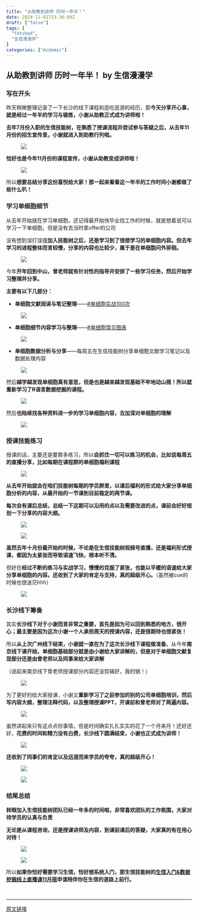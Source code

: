 ```yaml
---
title: "从助教到讲师 历时一年半！"
date: 2024-11-01T13:36:09Z
draft: ["false"]
tags: [
  "fetched",
  "生信漫漫学"
]
categories: ["Acdemic"]
---
```

从助教到讲师 历时一年半！ by 生信漫漫学
------
<div><section data-tool="mdnice编辑器" data-website="https://www.mdnice.com"><h3 data-tool="mdnice编辑器"><span></span><span></span><span>写在开头</span><span></span></h3><p data-tool="mdnice编辑器">昨天稍微整理记录了一下长沙的线下课程和逛吃逛游的经历，那<strong>今天分享开心事，就是经过一年半的学习与锻炼，小谢从助教正式成为讲师啦！</strong></p><p data-tool="mdnice编辑器"><strong>去年7月份入职的生信技能树，在熟悉了授课流程并尝试参与答疑之后，从去年11月份的招生宣传里，小谢就进入到助教行列啦。</strong></p><figure data-tool="mdnice编辑器"><img data-imgfileid="100006719" data-ratio="0.5210325047801148" data-src="https://mmbiz.qpic.cn/sz_mmbiz_png/icQem1PXnP9bDe2UDtUufNtrw4gq2ic9ufuZxEsJLTAZMyjLiaOby15GPuLEjwgiadsLrhEPoQX65RchyTS9LaKGfg/640?wx_fmt=png&amp;from=appmsg" data-type="png" data-w="1046" src="https://mmbiz.qpic.cn/sz_mmbiz_png/icQem1PXnP9bDe2UDtUufNtrw4gq2ic9ufuZxEsJLTAZMyjLiaOby15GPuLEjwgiadsLrhEPoQX65RchyTS9LaKGfg/640?wx_fmt=png&amp;from=appmsg"></figure><p data-tool="mdnice编辑器"><strong>恰好也是今年11月份的课程宣传，小谢从助教变成讲师啦！</strong></p><figure data-tool="mdnice编辑器"><img data-imgfileid="100006723" data-ratio="1.0735694822888284" data-src="https://mmbiz.qpic.cn/sz_mmbiz_png/icQem1PXnP9bDe2UDtUufNtrw4gq2ic9ufLickYoNfGzwYX72Iy8VvRmub5niavWba8ibicmh17XqZfbocCQJeXF6GOg/640?wx_fmt=png&amp;from=appmsg" data-type="png" data-w="1101" src="https://mmbiz.qpic.cn/sz_mmbiz_png/icQem1PXnP9bDe2UDtUufNtrw4gq2ic9ufLickYoNfGzwYX72Iy8VvRmub5niavWba8ibicmh17XqZfbocCQJeXF6GOg/640?wx_fmt=png&amp;from=appmsg"></figure><p data-tool="mdnice编辑器">所以<strong>想要总结分享这份喜悦给大家！那一起来看看这一年半的工作时间小谢都做了些什么叭！</strong></p><h3 data-tool="mdnice编辑器"><span></span><span></span><span>学习单细胞细节</span><span></span></h3><p data-tool="mdnice编辑器">从去年开始就在学习单细胞，还记得最开始快毕业找工作的时候，就是想着说可以学习一下单细胞，但是没有去当时拿offer的公司</p><p data-tool="mdnice编辑器">没有想到误打误撞<strong>加入技能树之后，还是学习到了很想学习的单细胞内容。但去年学习的进程整体而言较慢，分享的内容也比较少，属于是在单细胞问外徘徊。</strong></p><figure data-tool="mdnice编辑器"><img data-imgfileid="100006721" data-ratio="1.4255533199195172" data-src="https://mmbiz.qpic.cn/sz_mmbiz_png/icQem1PXnP9bDe2UDtUufNtrw4gq2ic9ufibEzt2kbCiaIsUUe1sWhricGGCZvl9O7dWgK5RpwQenMuqRmJaetY3NFg/640?wx_fmt=png&amp;from=appmsg" data-type="png" data-w="994" src="https://mmbiz.qpic.cn/sz_mmbiz_png/icQem1PXnP9bDe2UDtUufNtrw4gq2ic9ufibEzt2kbCiaIsUUe1sWhricGGCZvl9O7dWgK5RpwQenMuqRmJaetY3NFg/640?wx_fmt=png&amp;from=appmsg"></figure><p data-tool="mdnice编辑器">今年<strong>开年回到中山，曾老师就有针对性的指导并安排了一些学习任务，然后开始学习整理并分享。</strong></p><p data-tool="mdnice编辑器"><strong>主要有以下几部分：</strong></p><ul data-tool="mdnice编辑器"><li><section><strong>单细胞文献阅读与笔记整理</strong>——<a href="https://mp.weixin.qq.com/mp/appmsgalbum?__biz=MzI1Njk4ODE0MQ==&amp;action=getalbum&amp;album_id=3100581274722926594&amp;scene=173&amp;subscene=227&amp;sessionid=1730452603&amp;enterid=1730452611&amp;from_msgid=2247526120&amp;from_itemidx=1&amp;count=3&amp;nolastread=1#wechat_redirect" data-linktype="2">#单细胞实战100次</a></section></li></ul><figure data-tool="mdnice编辑器"><img data-imgfileid="100006720" data-ratio="1.2673366834170854" data-src="https://mmbiz.qpic.cn/sz_mmbiz_png/icQem1PXnP9bDe2UDtUufNtrw4gq2ic9ufGsFgGhKXdUHibwEDddjjUFrDKWUbushQPPrmRfPEpCF9gzt5zcpq9kA/640?wx_fmt=png&amp;from=appmsg" data-type="png" data-w="995" src="https://mmbiz.qpic.cn/sz_mmbiz_png/icQem1PXnP9bDe2UDtUufNtrw4gq2ic9ufGsFgGhKXdUHibwEDddjjUFrDKWUbushQPPrmRfPEpCF9gzt5zcpq9kA/640?wx_fmt=png&amp;from=appmsg"></figure><ul data-tool="mdnice编辑器"><li><section><strong>单细胞细节内容学习与整理</strong>——<a href="https://mp.weixin.qq.com/mp/appmsgalbum?__biz=MzI1Njk4ODE0MQ==&amp;action=getalbum&amp;album_id=3418409629246324742&amp;scene=173&amp;subscene=227&amp;sessionid=1730452603&amp;enterid=1730452684&amp;from_msgid=2247526138&amp;from_itemidx=1&amp;count=3&amp;nolastread=1#wechat_redirect" data-linktype="2">#单细胞常见图表</a></section></li></ul><figure data-tool="mdnice编辑器"><img data-imgfileid="100006722" data-ratio="1.3726647000983285" data-src="https://mmbiz.qpic.cn/sz_mmbiz_png/icQem1PXnP9bDe2UDtUufNtrw4gq2ic9ufZS4sFpiap8TY2sbmpn8sibbnGLtHQAvJsT6Jr5L5lRnwHaADibF3nEClw/640?wx_fmt=png&amp;from=appmsg" data-type="png" data-w="1017" src="https://mmbiz.qpic.cn/sz_mmbiz_png/icQem1PXnP9bDe2UDtUufNtrw4gq2ic9ufZS4sFpiap8TY2sbmpn8sibbnGLtHQAvJsT6Jr5L5lRnwHaADibF3nEClw/640?wx_fmt=png&amp;from=appmsg"></figure><ul data-tool="mdnice编辑器"><li><section><strong>单细胞数据分析与分享</strong>——每周五在生信技能树分享单细胞文献学习笔记以及数据处理内容</section></li></ul><figure data-tool="mdnice编辑器"><img data-imgfileid="100006725" data-ratio="0.6322067594433399" data-src="https://mmbiz.qpic.cn/sz_mmbiz_png/icQem1PXnP9bDe2UDtUufNtrw4gq2ic9ufcGV0br5LYibHHUS7T7aAOuZ1ud5FfVSE1Igxic3BBwqGB1WosrqsvclA/640?wx_fmt=png&amp;from=appmsg" data-type="png" data-w="1006" src="https://mmbiz.qpic.cn/sz_mmbiz_png/icQem1PXnP9bDe2UDtUufNtrw4gq2ic9ufcGV0br5LYibHHUS7T7aAOuZ1ud5FfVSE1Igxic3BBwqGB1WosrqsvclA/640?wx_fmt=png&amp;from=appmsg"></figure><p data-tool="mdnice编辑器">然后<strong>越学越发现单细胞真有意思，但是也是越来越发现基础不牢地动山摇！所以就重新学习了R语言数据挖掘的课程。</strong></p><figure data-tool="mdnice编辑器"><img data-imgfileid="100006727" data-ratio="0.5485008818342152" data-src="https://mmbiz.qpic.cn/sz_mmbiz_png/icQem1PXnP9bDe2UDtUufNtrw4gq2ic9ufrgQAjic4ECICwUwKkQic0LI9VO4ohQFWSQSa1cnXSMnsx3WStR3AOxaw/640?wx_fmt=png&amp;from=appmsg" data-type="png" data-w="2268" src="https://mmbiz.qpic.cn/sz_mmbiz_png/icQem1PXnP9bDe2UDtUufNtrw4gq2ic9ufrgQAjic4ECICwUwKkQic0LI9VO4ohQFWSQSa1cnXSMnsx3WStR3AOxaw/640?wx_fmt=png&amp;from=appmsg"></figure><p data-tool="mdnice编辑器">然后<strong>也陆续找各种资料进一步的学习单细胞内容，去加深对单细胞的理解</strong></p><figure data-tool="mdnice编辑器"><img data-imgfileid="100006724" data-ratio="1.0212765957446808" data-src="https://mmbiz.qpic.cn/sz_mmbiz_png/icQem1PXnP9bDe2UDtUufNtrw4gq2ic9ufff7F4pW4FmmficZHBBZ9khhToWKziaMGKVURwzhDxMMljMoTHgKLbAFA/640?wx_fmt=png&amp;from=appmsg" data-type="png" data-w="423" src="https://mmbiz.qpic.cn/sz_mmbiz_png/icQem1PXnP9bDe2UDtUufNtrw4gq2ic9ufff7F4pW4FmmficZHBBZ9khhToWKziaMGKVURwzhDxMMljMoTHgKLbAFA/640?wx_fmt=png&amp;from=appmsg"></figure><h3 data-tool="mdnice编辑器"><span></span><span></span><span>授课技能练习</span><span></span></h3><p data-tool="mdnice编辑器">授课的话，主要还是要靠多练习，所以<strong>会抓住一切可以练习的机会，比如说每周五的直播分享，比如每期在课程群的单细胞福利课程</strong></p><figure data-tool="mdnice编辑器"><img data-imgfileid="100006726" data-ratio="0.730817610062893" data-src="https://mmbiz.qpic.cn/sz_mmbiz_png/icQem1PXnP9bDe2UDtUufNtrw4gq2ic9ufpudfHj9UAQW6UMv7uQgcHBzOqiaAyGibfWYS0VyluDKQlmDLZ7ttR0cg/640?wx_fmt=png&amp;from=appmsg" data-type="png" data-w="795" src="https://mmbiz.qpic.cn/sz_mmbiz_png/icQem1PXnP9bDe2UDtUufNtrw4gq2ic9ufpudfHj9UAQW6UMv7uQgcHBzOqiaAyGibfWYS0VyluDKQlmDLZ7ttR0cg/640?wx_fmt=png&amp;from=appmsg"></figure><p data-tool="mdnice编辑器"><strong>从去年开始就会在咱们技能树每期的学员群里，以课后福利的形式给大家分享单细胞分析的内容，从最开始的一节课到目前稳定的两节课。</strong></p><p data-tool="mdnice编辑器"><strong>每次会有课后总结，总结一下这期可以沿用的点以及需要改进的点，课前会好好规划一下分享的内容大纲。</strong></p><figure data-tool="mdnice编辑器"><img data-imgfileid="100006728" data-ratio="0.7495890410958904" data-src="https://mmbiz.qpic.cn/sz_mmbiz_jpg/icQem1PXnP9bDe2UDtUufNtrw4gq2ic9ufeKIicDzE1pMiaJWuXSyME6cu525T2PIRswAg5ichFpmpynX9hOCsqFTBg/640?wx_fmt=jpeg&amp;from=appmsg" data-type="jpeg" data-w="3650" src="https://mmbiz.qpic.cn/sz_mmbiz_jpg/icQem1PXnP9bDe2UDtUufNtrw4gq2ic9ufeKIicDzE1pMiaJWuXSyME6cu525T2PIRswAg5ichFpmpynX9hOCsqFTBg/640?wx_fmt=jpeg&amp;from=appmsg"></figure><figure data-tool="mdnice编辑器"><img data-imgfileid="100006732" data-ratio="0.6186570989236289" data-src="https://mmbiz.qpic.cn/sz_mmbiz_png/icQem1PXnP9bDe2UDtUufNtrw4gq2ic9ufUPI3H2PXxzWKe9yNicibZuMqCVRxcNs2NTVtO7jXT6E9wzQu3fiayibV7g/640?wx_fmt=png&amp;from=appmsg" data-type="png" data-w="1951" src="https://mmbiz.qpic.cn/sz_mmbiz_png/icQem1PXnP9bDe2UDtUufNtrw4gq2ic9ufUPI3H2PXxzWKe9yNicibZuMqCVRxcNs2NTVtO7jXT6E9wzQu3fiayibV7g/640?wx_fmt=png&amp;from=appmsg"></figure><p data-tool="mdnice编辑器"><strong>虽然去年十月份最开始的时候，不论是在生信技能树视频号直播，还是福利形式授课，都因为太紧张而导致语速飞快，根本听不清。</strong></p><p data-tool="mdnice编辑器">但好在<strong>经过不断的练习与实战学习，慢慢的克服了紧张，也能以平缓的语速给大家分享单细胞的内容。还收到了大家的肯定与支持，真的超级开心。</strong>（虽然被cue的时候也很迷茫hhh）</p><figure data-tool="mdnice编辑器"><img data-imgfileid="100006731" data-ratio="1.920086393088553" data-src="https://mmbiz.qpic.cn/sz_mmbiz_png/icQem1PXnP9bDe2UDtUufNtrw4gq2ic9ufYoImy4WCAB0CbpsXH8gOxXjNK5xmhxm9ZHnuqTj7wvpibAicZwUgciaWw/640?wx_fmt=png&amp;from=appmsg" data-type="png" data-w="463" src="https://mmbiz.qpic.cn/sz_mmbiz_png/icQem1PXnP9bDe2UDtUufNtrw4gq2ic9ufYoImy4WCAB0CbpsXH8gOxXjNK5xmhxm9ZHnuqTj7wvpibAicZwUgciaWw/640?wx_fmt=png&amp;from=appmsg"></figure><h3 data-tool="mdnice编辑器"><span></span><span></span><span>长沙线下筹备</span><span></span></h3><p data-tool="mdnice编辑器">其实<strong>长沙线下对于小谢而言非常之重要，首先是因为可以回到熟悉的地方，很开心；最主要是因为这次小谢一个人承担周天的授课内容，还是很期待也很紧张！</strong></p><p data-tool="mdnice编辑器">所以<strong>从上次广州线下结束，小谢就一直在为了这次长沙线下课程做准备</strong>。从今年<strong>南京线下课开始，单细胞基础部分就是由小谢给大家讲解的，但是对于单细胞文献复现部分还是由曾老师以及同事来给大家讲解</strong></p><p data-tool="mdnice编辑器">（说起来南京线下曾老师授课部分内容还没剪辑好，我的锅！）</p><figure data-tool="mdnice编辑器"><img data-imgfileid="100006730" data-ratio="0.22333333333333333" data-src="https://mmbiz.qpic.cn/sz_mmbiz_png/icQem1PXnP9bDe2UDtUufNtrw4gq2ic9ufPx73DYibPicmST5AMetQUDiahviaI4XexiagAIaoicMQ2iaATbJ1so4Ouud1A/640?wx_fmt=png&amp;from=appmsg" data-type="png" data-w="600" src="https://mmbiz.qpic.cn/sz_mmbiz_png/icQem1PXnP9bDe2UDtUufNtrw4gq2ic9ufPx73DYibPicmST5AMetQUDiahviaI4XexiagAIaoicMQ2iaATbJ1so4Ouud1A/640?wx_fmt=png&amp;from=appmsg"></figure><p data-tool="mdnice编辑器">为了更好的给大家授课，小谢又<strong>重新学习了之前参加的别的公司单细胞培训，然后写内容大纲，整理注释代码，以及整理授课PPT，开课前和曾老师对了两遍内容。</strong></p><figure data-tool="mdnice编辑器"><img data-imgfileid="100006733" data-ratio="0.7495890410958904" data-src="https://mmbiz.qpic.cn/sz_mmbiz_jpg/icQem1PXnP9bDe2UDtUufNtrw4gq2ic9ufWEibGZ5blrfriaadN6BBiaHIDZ3oAVVUUt9OMTfFu853bo0lJibjmo5IUw/640?wx_fmt=jpeg&amp;from=appmsg" data-type="jpeg" data-w="3650" src="https://mmbiz.qpic.cn/sz_mmbiz_jpg/icQem1PXnP9bDe2UDtUufNtrw4gq2ic9ufWEibGZ5blrfriaadN6BBiaHIDZ3oAVVUUt9OMTfFu853bo0lJibjmo5IUw/640?wx_fmt=jpeg&amp;from=appmsg"></figure><p data-tool="mdnice编辑器">虽然讲起来只有这点点你事情，但是时间确实扎扎实实的花了一个月来月！还好还好，<strong>花费的时间和精力没有白费，长沙线下圆满结束，小谢也正式成为讲师！</strong></p><figure data-tool="mdnice编辑器"><img data-imgfileid="100006734" data-ratio="0.75" data-src="https://mmbiz.qpic.cn/sz_mmbiz_jpg/icQem1PXnP9bDe2UDtUufNtrw4gq2ic9uflnVj9LnlFiaDHic1horgXBIEgjsFEqRovRBoQ2wj0hp0T4IttMYbDBibQ/640?wx_fmt=jpeg&amp;from=appmsg" data-type="jpeg" data-w="4096" src="https://mmbiz.qpic.cn/sz_mmbiz_jpg/icQem1PXnP9bDe2UDtUufNtrw4gq2ic9uflnVj9LnlFiaDHic1horgXBIEgjsFEqRovRBoQ2wj0hp0T4IttMYbDBibQ/640?wx_fmt=jpeg&amp;from=appmsg"></figure><p data-tool="mdnice编辑器"><strong>还收到了同事们的肯定以及远道而来学员的夸夸，真的超级开心！</strong></p><figure data-tool="mdnice编辑器"><img data-imgfileid="100006736" data-ratio="1.4026717557251909" data-src="https://mmbiz.qpic.cn/sz_mmbiz_png/icQem1PXnP9bDe2UDtUufNtrw4gq2ic9ufj7E7HHEq8RJrSSpesgVhvAnthCAg8tEmuAtfU351FFbvBm47nGJxow/640?wx_fmt=png&amp;from=appmsg" data-type="png" data-w="524" src="https://mmbiz.qpic.cn/sz_mmbiz_png/icQem1PXnP9bDe2UDtUufNtrw4gq2ic9ufj7E7HHEq8RJrSSpesgVhvAnthCAg8tEmuAtfU351FFbvBm47nGJxow/640?wx_fmt=png&amp;from=appmsg"></figure><figure data-tool="mdnice编辑器"><img data-imgfileid="100006739" data-ratio="1.9638888888888888" data-src="https://mmbiz.qpic.cn/sz_mmbiz_jpg/icQem1PXnP9bDe2UDtUufNtrw4gq2ic9ufn8MUbYiceC5b4dT73xgQ7wUdHNsict0wKo5lHQpR5eRyE8B8jWrRqqXA/640?wx_fmt=jpeg&amp;from=appmsg" data-type="jpeg" data-w="1080" src="https://mmbiz.qpic.cn/sz_mmbiz_jpg/icQem1PXnP9bDe2UDtUufNtrw4gq2ic9ufn8MUbYiceC5b4dT73xgQ7wUdHNsict0wKo5lHQpR5eRyE8B8jWrRqqXA/640?wx_fmt=jpeg&amp;from=appmsg"></figure><h3 data-tool="mdnice编辑器"><span></span><span></span><span>结尾总结</span><span></span></h3><p data-tool="mdnice编辑器"><strong>转眼加入生信技能树团队已经一年多的时间啦，非常喜欢团队的工作氛围，大家对待学员的认真与负责</strong></p><p data-tool="mdnice编辑器"><strong>无论是从课程咨询，还是授课讲师及内容，到课前课后的答疑，大家真的有在用心对待！</strong></p><figure data-tool="mdnice编辑器"><img data-imgfileid="100006738" data-ratio="1.4728506787330318" data-src="https://mmbiz.qpic.cn/sz_mmbiz_png/icQem1PXnP9bDe2UDtUufNtrw4gq2ic9uf0uGos99IIRSzY7QwzhB5zWPaMg0r2icRicZpicJM4yx42ibds6P4kQICDg/640?wx_fmt=png&amp;from=appmsg" data-type="png" data-w="884" src="https://mmbiz.qpic.cn/sz_mmbiz_png/icQem1PXnP9bDe2UDtUufNtrw4gq2ic9uf0uGos99IIRSzY7QwzhB5zWPaMg0r2icRicZpicJM4yx42ibds6P4kQICDg/640?wx_fmt=png&amp;from=appmsg"></figure><figure data-tool="mdnice编辑器"><img data-imgfileid="100006737" data-ratio="1.0561519405450042" data-src="https://mmbiz.qpic.cn/sz_mmbiz_png/icQem1PXnP9bDe2UDtUufNtrw4gq2ic9uficg4vdDatiaGEKMaicpsEV7OCUHZPr7U5XGgd1AF54vVvvPeqwNUyqjJw/640?wx_fmt=png&amp;from=appmsg" data-type="png" data-w="1211" src="https://mmbiz.qpic.cn/sz_mmbiz_png/icQem1PXnP9bDe2UDtUufNtrw4gq2ic9uficg4vdDatiaGEKMaicpsEV7OCUHZPr7U5XGgd1AF54vVvvPeqwNUyqjJw/640?wx_fmt=png&amp;from=appmsg"></figure><p data-tool="mdnice编辑器">所以<strong>如果你恰好需要学习生信，恰好想系统入门，那生信技能树的<a href="https://mp.weixin.qq.com/s?__biz=MzAxMDkxODM1Ng==&amp;mid=2247534569&amp;idx=1&amp;sn=b784451a39ca32e4d87200ea4c31bc57&amp;scene=21#wechat_redirect" data-linktype="2">生信入门&amp;数据挖掘线上直播课11月班</a>申请陪伴你在生信的道路上前行。</strong></p></section><p><br></p><p><mp-style-type data-value="3"></mp-style-type></p></div>  
<hr>
<a href="https://mp.weixin.qq.com/s/O2eevxhDzwyzBG_S0gtMvw",target="_blank" rel="noopener noreferrer">原文链接</a>
